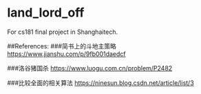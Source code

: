 # land_lord_off
For cs181 final project in Shanghaitech.


##References:
###简书上的斗地主策略 https://www.jianshu.com/p/9fb001daedcf

###洛谷猪国杀 https://www.luogu.com.cn/problem/P2482

###比较全面的相关算法 https://ninesun.blog.csdn.net/article/list/3
